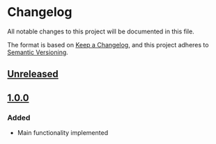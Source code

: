 # Changelog
All notable changes to this project will be documented in this file.

The format is based on [Keep a Changelog](https://keepachangelog.com/en/1.0.0/),
and this project adheres to [Semantic Versioning](https://semver.org/spec/v2.0.0.html).

## [Unreleased](https://github.com/mih-kopylov/spring-boot-configuration-properties-descriptor-maven-plugin/compare/1.0.0...HEAD)

## [1.0.0](https://github.com/mih-kopylov/spring-boot-configuration-properties-descriptor-maven-plugin/releases/tag/1.0.0)
### Added
- Main functionality implemented